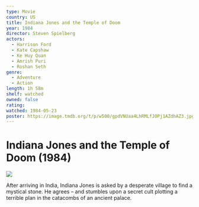 ```yaml
---
type: Movie
country: US
title: Indiana Jones and the Temple of Doom
year: 1984
director: Steven Spielberg
actors:
  - Harrison Ford
  - Kate Capshaw
  - Ke Huy Quan
  - Amrish Puri
  - Roshan Seth
genre:
  - Adventure
  - Action
length: 1h 58m
shelf: watched
owned: false
rating:
watched: 1984-05-23
poster: https://image.tmdb.org/t/p/w500/gpdVNUaa4LhRMLfJOPj1AZdhAZ3.jpg
---
```


# Indiana Jones and the Temple of Doom (1984)

![](https://image.tmdb.org/t/p/w500/gpdVNUaa4LhRMLfJOPj1AZdhAZ3.jpg)

After arriving in India, Indiana Jones is asked by a desperate village to find a mystical stone. He agrees – and stumbles upon a secret cult plotting a terrible plan in the catacombs of an ancient palace.